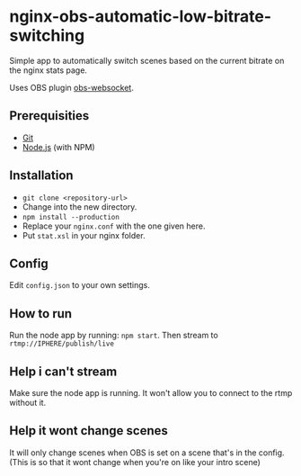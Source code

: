 # nginx-obs-automatic-low-bitrate-switching

Simple app to automatically switch scenes based on the current bitrate on the nginx stats page.

Uses OBS plugin <a href="https://github.com/Palakis/obs-websocket">obs-websocket</a>.

## Prerequisities

- [Git](http://git-scm.com/)
- [Node.js](http://nodejs.org/) (with NPM)

## Installation

- `git clone <repository-url>`
- Change into the new directory.
- `npm install --production`
- Replace your `nginx.conf` with the one given here.
- Put `stat.xsl` in your nginx folder.

## Config

Edit `config.json` to your own settings.

## How to run

Run the node app by running: `npm start`. Then stream to `rtmp://IPHERE/publish/live`

## Help i can't stream

Make sure the node app is running. It won't allow you to connect to the rtmp without it.

## Help it wont change scenes

It will only change scenes when OBS is set on a scene that's in the config.  
(This is so that it wont change when you're on like your intro scene)
